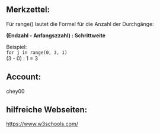 ## Merkzettel:

Für range() lautet die Formel für die Anzahl der Durchgänge: 

**(Endzahl - Anfangszzahl) : Schrittweite**    

Beispiel:  
`for j in range(0, 3, 1)`  
(3 - 0) : 1 = 3  


## Account: 
chey00

## hilfreiche Webseiten:
https://www.w3schools.com/
